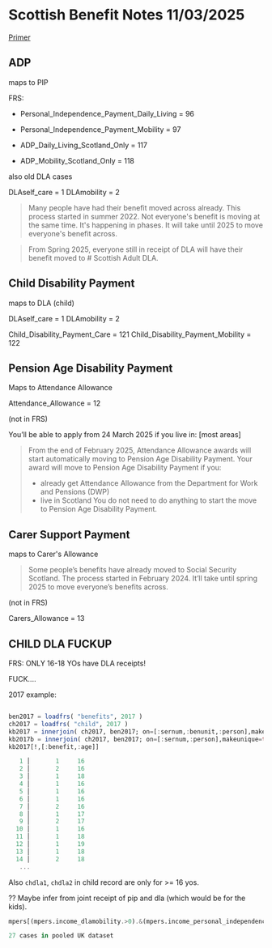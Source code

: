 # Scottish Benefit Notes 11/03/2025

[Primer](https://www.mygov.scot/child-disability-payment)

## ADP

maps to PIP

FRS:

* Personal_Independence_Payment_Daily_Living = 96
* Personal_Independence_Payment_Mobility = 97
  
* ADP_Daily_Living_Scotland_Only = 117
* ADP_Mobility_Scotland_Only = 118

also old DLA cases

DLAself_care = 1
DLAmobility = 2

> Many people have had their benefit moved across already. This process started in summer 2022. Not everyone's benefit is moving at the same time. It's happening in phases. It will take until 2025 to move everyone's benefit across.

> From Spring 2025, everyone still in receipt of DLA will have their benefit moved to # Scottish Adult DLA.


## Child Disability Payment 

maps to DLA (child)

DLAself_care = 1
DLAmobility = 2

Child_Disability_Payment_Care = 121
Child_Disability_Payment_Mobility = 122

## Pension Age Disability Payment

Maps to Attendance Allowance

   Attendance_Allowance = 12

(not in FRS)

You’ll be able to apply from 24 March 2025 if you live in: [most areas]

> From the end of February 2025, Attendance Allowance awards will start automatically moving to Pension Age Disability Payment. Your award will move to Pension Age Disability Payment if you: 
> * already get Attendance Allowance from the Department for Work and Pensions (DWP)
> * live in Scotland 
> You do not need to do anything to start the move to Pension Age Disability Payment. 

## Carer Support Payment 

maps to Carer's Allowance

> Some people’s benefits have already moved to Social Security Scotland. The process started in February 2024. It’ll take until spring 2025 to move everyone’s benefits across.

(not in FRS)

Carers_Allowance = 13

## CHILD DLA FUCKUP

FRS: ONLY 16-18 YOs have DLA receipts!

FUCK....

2017 example:

```julia

ben2017 = loadfrs( "benefits", 2017 )
ch2017 = loadfrs( "child", 2017 )
kb2017 = innerjoin( ch2017, ben2017; on=[:sernum,:benunit,:person],makeunique=true)
kb2017b = innerjoin( ch2017, ben2017; on=[:sernum,:person],makeunique=true) # same: join is right
kb2017[!,[:benefit,:age]]

   1 │       1     16
   2 │       2     16
   3 │       1     18
   4 │       1     16
   5 │       1     16
   6 │       1     16
   7 │       2     16
   8 │       1     17
   9 │       2     17
  10 │       1     16
  11 │       1     18
  12 │       1     19
  13 │       1     18
  14 │       2     18
   ...

```

Also `chdla1`, `chdla2` in child record are only for >= 16 yos.


?? Maybe infer from joint receipt of pip and dla (which would be for the kids).

```julia 
mpers[(mpers.income_dlamobility.>0).&(mpers.income_personal_independence_payment_mobility.>0),:]

27 cases in pooled UK dataset

```
